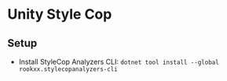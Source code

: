 # Unity Style Cop

## Setup

- Install StyleCop Analyzers CLI: `dotnet tool install --global rookxx.stylecopanalyzers-cli`